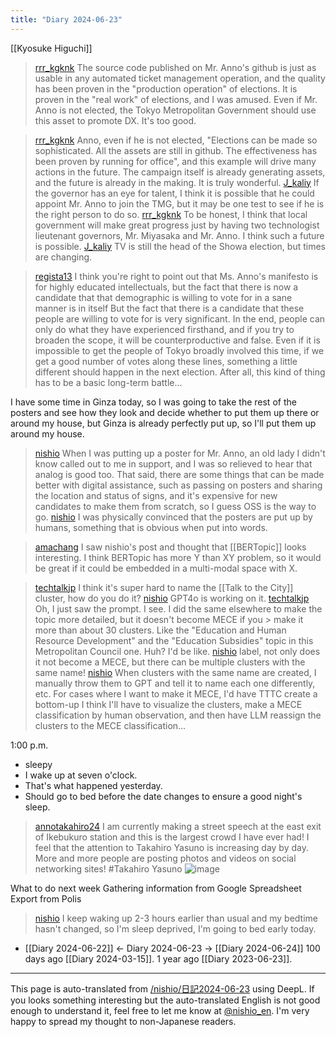 ```yaml
---
title: "Diary 2024-06-23"
---
```


[[Kyosuke Higuchi]]
> [rrr_kgknk](https://x.com/rrr_kgknk/status/1804486172368093525) The source code published on Mr. Anno's github is just as usable in any automated ticket management operation, and the quality has been proven in the "production operation" of elections. It is proven in the "real work" of elections, and I was amused. Even if Mr. Anno is not elected, the Tokyo Metropolitan Government should use this asset to promote DX. It's too good.

> [rrr_kgknk](https://x.com/rrr_kgknk/status/1804488299245154682) Anno, even if he is not elected, "Elections can be made so sophisticated. All the assets are still in github. The effectiveness has been proven by running for office", and this example will drive many actions in the future. The campaign itself is already generating assets, and the future is already in the making. It is truly wonderful.
> [J_kaliy](https://x.com/J_kaliy/status/1804520905625731572) If the governor has an eye for talent, I think it is possible that he could appoint Mr. Anno to join the TMG, but it may be one test to see if he is the right person to do so.
> [rrr_kgknk](https://x.com/rrr_kgknk/status/1804521254424388084) To be honest, I think that local government will make great progress just by having two technologist lieutenant governors, Mr. Miyasaka and Mr. Anno. I think such a future is possible.
> [J_kaliy](https://x.com/J_kaliy/status/1804524100225806848) TV is still the head of the Showa election, but times are changing.


> [regista13](https://x.com/regista13/status/1804158479407681857) I think you're right to point out that Ms. Anno's manifesto is for highly educated intellectuals, but the fact that there is now a candidate that that demographic is willing to vote for in a sane manner is in itself But the fact that there is a candidate that these people are willing to vote for is very significant. In the end, people can only do what they have experienced firsthand, and if you try to broaden the scope, it will be counterproductive and false.
>  Even if it is impossible to get the people of Tokyo broadly involved this time, if we get a good number of votes along these lines, something a little different should happen in the next election. After all, this kind of thing has to be a basic long-term battle...


I have some time in Ginza today, so I was going to take the rest of the posters and see how they look and decide whether to put them up there or around my house, but Ginza is already perfectly put up, so I'll put them up around my house.

> [nishio](https://x.com/nishio/status/1804697070583836679) When I was putting up a poster for Mr. Anno, an old lady I didn't know called out to me in support, and I was so relieved to hear that analog is good too. That said, there are some things that can be made better with digital assistance, such as passing on posters and sharing the location and status of signs, and it's expensive for new candidates to make them from scratch, so I guess OSS is the way to go.
> [nishio](https://x.com/nishio/status/1804702623653941662) I was physically convinced that the posters are put up by humans, something that is obvious when put into words.




> [amachang](https://x.com/amachang/status/1804563198408061039) I saw nishio's post and thought that [[BERTopic]] looks interesting. I think BERTopic has more Y than XY problem, so it would be great if it could be embedded in a multi-modal space with X.

> [techtalkjp](https://x.com/techtalkjp/status/1804695227778683281) I think it's super hard to name the [[Talk to the City]] cluster, how do you do it?
> [nishio](https://x.com/nishio/status/1804699119446897121) GPT4o is working on it.
> [techtalkjp](https://x.com/techtalkjp/status/1804704150363820196) Oh, I just saw the prompt. I see.
>  I did the same elsewhere to make the topic more detailed, but it doesn't become MECE if you > make it more than about 30 clusters.
>  Like the "Education and Human Resource Development" and the "Education Subsidies" topic in this Metropolitan Council one. Huh? I'd be like.
> [nishio](https://x.com/nishio/status/1804704897277071406) label, not only does it not become a MECE, but there can be multiple clusters with the same name!
> [nishio](https://x.com/nishio/status/1804706046411415760) When clusters with the same name are created, I manually throw them to GPT and tell it to name each one differently, etc. For cases where I want to make it MECE, I'd have TTTC create a bottom-up I think I'll have to visualize the clusters, make a MECE classification by human observation, and then have LLM reassign the clusters to the MECE classification...

1:00 p.m.
- sleepy
- I wake up at seven o'clock.
- That's what happened yesterday.
- Should go to bed before the date changes to ensure a good night's sleep.


> [annotakahiro24](https://x.com/annotakahiro24/status/1804797095087624686) I am currently making a street speech at the east exit of Ikebukuro station and this is the largest crowd I have ever had!
>  I feel that the attention to Takahiro Yasuno is increasing day by day.
>  More and more people are posting photos and videos on social networking sites!
>  #Takahiro Yasuno
>  ![image](https://pbs.twimg.com/media/GQvtXDeaUAAHhGz?format=jpg&name=medium#.png)

What to do next week
Gathering information from Google Spreadsheet
Export from Polis

> [nishio](https://x.com/nishio/status/1804882824656503082) I keep waking up 2-3 hours earlier than usual and my bedtime hasn't changed, so I'm sleep deprived, I'm going to bed early today.

- [[Diary 2024-06-22]] ← Diary 2024-06-23 → [[Diary 2024-06-24]]
100 days ago [[Diary 2024-03-15]].
1 year ago [[Diary 2023-06-23]].
---
This page is auto-translated from [/nishio/日記2024-06-23](https://scrapbox.io/nishio/日記2024-06-23) using DeepL. If you looks something interesting but the auto-translated English is not good enough to understand it, feel free to let me know at [@nishio_en](https://twitter.com/nishio_en). I'm very happy to spread my thought to non-Japanese readers.